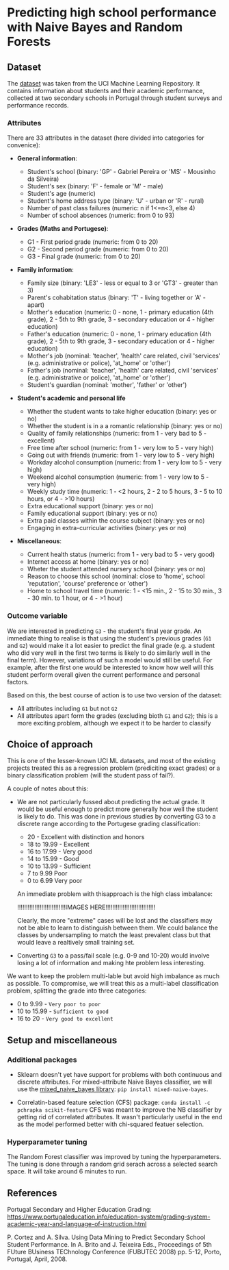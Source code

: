 # Predicting high school performance with Naive Bayes and Random Forests

## Dataset
The [dataset](https://archive.ics.uci.edu/ml/datasets/student+performance) was taken from the UCI Machine Learning Repository. It contains information about students and their academic performance, collected at two secondary schools in Portugal through student surveys and performance records. 

### Attributes
There are 33 attributes in the dataset (here divided into categories for convenice):

* **General information**:
    * Student's school (binary: 'GP' - Gabriel Pereira or 'MS' - Mousinho da Silveira)
    * Student's sex (binary: 'F' - female or 'M' - male)
    * Student's age (numeric)
    * Student's home address type (binary: 'U' - urban or 'R' - rural)
    * Number of past class failures (numeric: n if 1<=n<3, else 4)
    * Number of school absences (numeric: from 0 to 93)
    
* **Grades (Maths and Portugese)**:
    * G1 - First period grade (numeric: from 0 to 20)
    * G2 - Second period grade (numeric: from 0 to 20)
    * G3 - Final grade (numeric: from 0 to 20)
 
* **Family information**:
    * Family size (binary: 'LE3' - less or equal to 3 or 'GT3' - greater than 3)
    * Parent's cohabitation status (binary: 'T' - living together or 'A' - apart)
    * Mother's education (numeric: 0 - none, 1 - primary education (4th grade), 2 - 5th to 9th grade, 3 - secondary education or 4 - higher education)
    * Father's education (numeric: 0 - none, 1 - primary education (4th grade), 2 - 5th to 9th grade, 3 - secondary education or 4 - higher education)
    * Mother's job (nominal: 'teacher', 'health' care related, civil 'services' (e.g. administrative or police), 'at_home' or 'other')
    * Father's job (nominal: 'teacher', 'health' care related, civil 'services' (e.g. administrative or police), 'at_home' or 'other')
    * Student's guardian (nominal: 'mother', 'father' or 'other')
    
* **Student's academic and personal life**
    * Whether the student wants to take higher education (binary: yes or no)
    * Whether the student is in a a romantic relationship (binary: yes or no)
    * Quality of family relationships (numeric: from 1 - very bad to 5 - excellent)
    * Free time after school (numeric: from 1 - very low to 5 - very high)
    * Going out with friends (numeric: from 1 - very low to 5 - very high)
    * Workday alcohol consumption (numeric: from 1 - very low to 5 - very high)
    * Weekend alcohol consumption (numeric: from 1 - very low to 5 - very high)
    * Weekly study time (numeric: 1 - <2 hours, 2 - 2 to 5 hours, 3 - 5 to 10 hours, or 4 - >10 hours)
    * Extra educational support (binary: yes or no)
    * Family educational support (binary: yes or no)
    * Extra paid classes within the course subject (binary: yes or no)
    * Engaging in extra-curricular activities (binary: yes or no)
    
* **Miscellaneous**:
    * Current health status (numeric: from 1 - very bad to 5 - very good)
    * Internet access at home (binary: yes or no)
    * Wheter the student attended nursery school (binary: yes or no)
    * Reason to choose this school (nominal: close to 'home', school 'reputation', 'course' preference or 'other')
    * Home to school travel time (numeric: 1 - <15 min., 2 - 15 to 30 min., 3 - 30 min. to 1 hour, or 4 - >1 hour)
   
### Outcome variable
We are interested in predicting `G3` - the student's final year grade. An immediate thing to realise is that using the student's previous grades (`G1` and `G2`) would make it a lot easier to predict the final grade (e.g. a student who did very well in the first two terms is likely to do similarly well in the final term). However, variations of such a model would still be useful. For example, after the first one would be interested to know how well will this student perform overall given the current performance and personal factors.

Based on this, the best course of action is to use two version of the dataset:
* All attributes including `G1` but not `G2`
* All attributes apart form the grades (excluding bioth `G1` and `G2`); this is a more exciting problem, although we expect it to be harder to classify

## Choice of approach

This is one of the lesser-known UCI ML datasets, and most of the existing projects treated this as a regression problem (prediciting exact grades) or a binary classification problem (will the student pass of fail?). 

A couple of notes about this:
* We are not particularly fussed about predicting the actual grade. It would be useful enough to predict more generally how well the student is likely to do. This was done in previous studies by converting G3 to a discrete range according to the Portugese grading classification:
    * 20 - Excellent with distinction and honors
    * 18 to 19.99 - Excellent
    * 16 to 17.99 - Very good
    * 14 to 15.99 - Good
    * 10 to 13.99 - Sufficient	
    * 7 to 9.99 Poor
    * 0 to 6.99 Very poor
    
    An immediate problem with thisapproach is the high class imbalance:

    !!!!!!!!!!!!!!!!!!!!!!!!!!!!IMAGES HERE!!!!!!!!!!!!!!!!!!!!!!!!!!!!!

    Clearly, the more "extreme" cases will be lost and the classifiers may not be able to learn to distinguish between them. We could balance the classes by undersampling to match the least prevalent class but that would leave a realtively small training set.

* Converting `G3` to a pass/fail scale (e.g. 0-9 and 10-20) would involve losing a lot of information and making hte problem less interesting.

We want to keep the problem multi-lable but avoid high imbalance as much as possible. To compromise, we will treat this as a multi-label classification problem, splitting the grade into three categories:
* 0 to 9.99 - `Very poor to poor`
* 10 to 15.99 - `Sufficient to good`
* 16 to 20 - `Very good to excellent`

## Setup and miscellaneous
### Additional packages
* Sklearn doesn't yet have support for problems with both continuous and discrete attributes. For mixed-attribute Naive Bayes classifier, we will use the [mixed_naive_bayes library](https://github.com/remykarem/mixed-naive-bayes):
`pip install mixed-naive-bayes`.

* Correlatin-based feature selection (CFS) package:
`conda install -c pchrapka scikit-feature`
CFS was meant to improve the NB classifier by getting rid of correlated attributes. It wasn't particularly useful in the end as the model performed better with chi-squared featuer selection.

### Hyperparameter tuning
The Random Forest classifier was improved by tuning the hyperparameters. The tuning is done through a random grid serach across a selected search space. It will take around 6 minutes to run.

## References
Portugal Secondary and Higher Education Grading: https://www.portugaleducation.info/education-system/grading-system-academic-year-and-language-of-instruction.html

P. Cortez and A. Silva. Using Data Mining to Predict Secondary School Student Performance. In A. Brito and J. Teixeira Eds., Proceedings of 5th FUture BUsiness TEChnology Conference (FUBUTEC 2008) pp. 5-12, Porto, Portugal, April, 2008.
